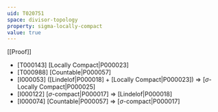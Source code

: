 ```yaml
---
uid: T020751
space: divisor-topology
property: sigma-locally-compact
value: true
---
```

[[Proof]]

* [T000143] [Locally Compact|P000023]
* [T000988] [Countable|P000057]
* [I000053] ([Lindelof|P000018] + [Locally Compact|P000023]) => [$\sigma$-Locally Compact|P000025]
* [I000122] [$\sigma$-compact|P000017] => [Lindelof|P000018]
* [I000074] [Countable|P000057] => [$\sigma$-compact|P000017]

